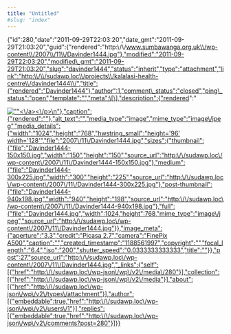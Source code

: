 ```yaml
---
title: "Untitled"
#slug: "index"
---
```


{"id":280,"date":"2011-09-29T22:03:20","date\_gmt":"2011-09-29T21:03:20","guid":{"rendered":"http:\\/\\/www.sumbawanga.org.uk\\/wp-content\\/2007\\/11\\/Davinder1444.jpg"},"modified":"2011-09-29T22:03:20","modified\_gmt":"2011-09-29T21:03:20","slug":"davinder1444","status":"inherit","type":"attachment","link":"http:\\/\\/sudawp.loc\\/projects\\/kalalasi-health-centre\\/davinder1444\\/","title":{"rendered":"Davinder1444"},"author":1,"comment\_status":"closed","ping\_status":"open","template":"","meta":\[\],"description":{"rendered":"

[![\"\"](\"http:\/\/sudawp.loc\/wp-content\/2007\/11\/Davinder1444-300x225.jpg\")<\\/a><\\/p>\\n"},"caption":{"rendered":""},"alt\_text":"","media\_type":"image","mime\_type":"image\\/jpeg","media\_details":{"width":"1024","height":"768","hwstring\_small":"height='96' width='128'","file":"2007\\/11\\/Davinder1444.jpg","sizes":{"thumbnail":{"file":"Davinder1444-150x150.jpg","width":"150","height":"150","source\_url":"http:\\/\\/sudawp.loc\\/wp-content\\/2007\\/11\\/Davinder1444-150x150.jpg"},"medium":{"file":"Davinder1444-300x225.jpg","width":"300","height":"225","source\_url":"http:\\/\\/sudawp.loc\\/wp-content\\/2007\\/11\\/Davinder1444-300x225.jpg"},"post-thumbnail":{"file":"Davinder1444-940x198.jpg","width":"940","height":"198","source\_url":"http:\\/\\/sudawp.loc\\/wp-content\\/2007\\/11\\/Davinder1444-940x198.jpg"},"full":{"file":"Davinder1444.jpg","width":1024,"height":768,"mime\_type":"image\\/jpeg","source\_url":"http:\\/\\/sudawp.loc\\/wp-content\\/2007\\/11\\/Davinder1444.jpg"}},"image\_meta":{"aperture":"3.3","credit":"Picasa 2.7","camera":"FinePix A500","caption":"","created\_timestamp":"1188561997","copyright":"","focal\_length":"6.4","iso":"200","shutter\_speed":"0.0333333333333","title":""}},"post":27,"source\_url":"http:\\/\\/sudawp.loc\\/wp-content\\/2007\\/11\\/Davinder1444.jpg","\_links":{"self":\[{"href":"http:\\/\\/sudawp.loc\\/wp-json\\/wp\\/v2\\/media\\/280"}\],"collection":\[{"href":"http:\\/\\/sudawp.loc\\/wp-json\\/wp\\/v2\\/media"}\],"about":\[{"href":"http:\\/\\/sudawp.loc\\/wp-json\\/wp\\/v2\\/types\\/attachment"}\],"author":\[{"embeddable":true,"href":"http:\\/\\/sudawp.loc\\/wp-json\\/wp\\/v2\\/users\\/1"}\],"replies":\[{"embeddable":true,"href":"http:\\/\\/sudawp.loc\\/wp-json\\/wp\\/v2\\/comments?post=280"}\]}}](http:\/\/sudawp.loc\/wp-content\/2007\/11\/Davinder1444.jpg)